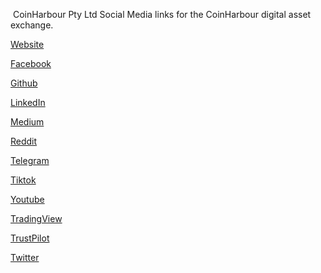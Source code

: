 ﻿﻿
CoinHarbour Pty Ltd Social Media links for the CoinHarbour digital asset exchange.


[Website](https://www.coinharbour.com.au)

[Facebook](https://www.facebook.com/CoinHarbour/)

[Github](https://github.com/CoinHarbour/)

[LinkedIn](https://www.linkedin.com/company/coinharbour)

[Medium](https://medium.com/@CoinHarbour)

[Reddit](https://www.reddit.com/user/CoinHarbour)

[Telegram](https://t.me/CoinHarbour)

[Tiktok](https://www.tiktok.com/@coinharbour)

[Youtube](https://www.youtube.com/CoinHarbour)

[TradingView](https://www.tradingview.com/u/CoinHarbour/)

[TrustPilot](https://au.trustpilot.com/review/coinharbour.com.au)

[Twitter](https://twitter.com/coin_harbour)


